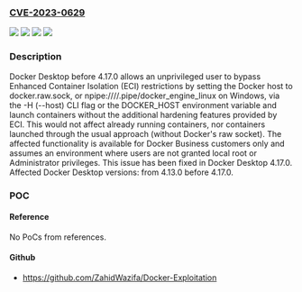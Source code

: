 ### [CVE-2023-0629](https://cve.mitre.org/cgi-bin/cvename.cgi?name=CVE-2023-0629)
![](https://img.shields.io/static/v1?label=Product&message=Docker%20Desktop&color=blue)
![](https://img.shields.io/static/v1?label=Version&message=4.13.0%3C%204.17.0%20&color=brighgreen)
![](https://img.shields.io/static/v1?label=Vulnerability&message=CWE-424%3A%20Improper%20Protection%20of%20Alternate%20Path&color=brighgreen)
![](https://img.shields.io/static/v1?label=Vulnerability&message=CWE-501%3A%20Trust%20Boundary%20Violation&color=brighgreen)

### Description

Docker Desktop before 4.17.0 allows an unprivileged user to bypass Enhanced Container Isolation (ECI) restrictions by setting the Docker host to docker.raw.sock, or npipe:////.pipe/docker_engine_linux on Windows, via the -H (--host) CLI flag or the DOCKER_HOST environment variable and launch containers without the additional hardening features provided by ECI. This would not affect already running containers, nor containers launched through the usual approach (without Docker's raw socket). The affected functionality is available for Docker Business customers only and assumes an environment where users are not granted local root or Administrator privileges. This issue has been fixed in Docker Desktop 4.17.0. Affected Docker Desktop versions: from 4.13.0 before 4.17.0.

### POC

#### Reference
No PoCs from references.

#### Github
- https://github.com/ZahidWazifa/Docker-Exploitation

